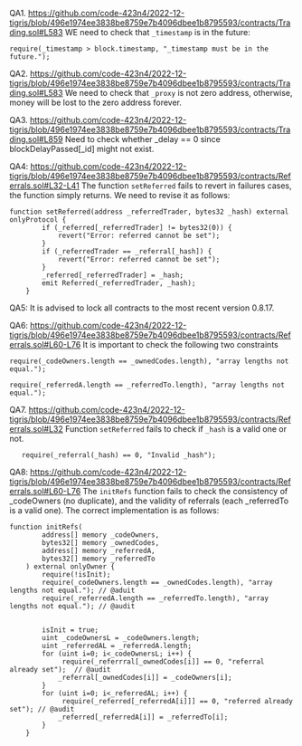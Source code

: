 QA1. https://github.com/code-423n4/2022-12-tigris/blob/496e1974ee3838be8759e7b4096dbee1b8795593/contracts/Trading.sol#L583
WE need to check that ``_timestamp`` is in the future:
``` 
require(_timestamp > block.timestamp, "_timestamp must be in the future.");
```

QA2. https://github.com/code-423n4/2022-12-tigris/blob/496e1974ee3838be8759e7b4096dbee1b8795593/contracts/Trading.sol#L583
We need to check that ``_proxy`` is not zero address, otherwise, money will be lost to the zero address forever. 

QA3. https://github.com/code-423n4/2022-12-tigris/blob/496e1974ee3838be8759e7b4096dbee1b8795593/contracts/Trading.sol#L859
Need to check whether _delay == 0 since blockDelayPassed[_id] might not exist.

QA4: https://github.com/code-423n4/2022-12-tigris/blob/496e1974ee3838be8759e7b4096dbee1b8795593/contracts/Referrals.sol#L32-L41
The function ``setReferred`` fails to revert in failures cases, the function simply returns. We need to revise it as follows:
```
function setReferred(address _referredTrader, bytes32 _hash) external onlyProtocol {
        if (_referred[_referredTrader] != bytes32(0)) {
            revert("Error: referred cannot be set");
        }
        if (_referredTrader == _referral[_hash]) {
            revert("Error: referred cannot be set");
        }
        _referred[_referredTrader] = _hash;
        emit Referred(_referredTrader, _hash);
    }
```
QA5: It is advised to lock all contracts to the most recent version 0.8.17.

QA6: https://github.com/code-423n4/2022-12-tigris/blob/496e1974ee3838be8759e7b4096dbee1b8795593/contracts/Referrals.sol#L60-L76
It is important to check the following two constraints
```
require(_codeOwners.length == _ownedCodes.length), "array lengths not equal.");

require(_referredA.length == _referredTo.length), "array lengths not equal.");

```

QA7. https://github.com/code-423n4/2022-12-tigris/blob/496e1974ee3838be8759e7b4096dbee1b8795593/contracts/Referrals.sol#L32
Function ``setReferred`` fails to check if ``_hash`` is a valid one or not.
```
   require(_referral(_hash) == 0, "Invalid _hash");
```

QA8: https://github.com/code-423n4/2022-12-tigris/blob/496e1974ee3838be8759e7b4096dbee1b8795593/contracts/Referrals.sol#L60-L76
The ``initRefs`` function fails to check the consistency of _codeOwners (no duplicate), and the validity of referrals (each _referredTo is a valid one). The correct implementation is as follows: 

```
function initRefs(
        address[] memory _codeOwners,
        bytes32[] memory _ownedCodes,
        address[] memory _referredA,
        bytes32[] memory _referredTo
    ) external onlyOwner {
        require(!isInit);
        require(_codeOwners.length == _ownedCodes.length), "array lengths not equal."); // @aduit
        require(_referredA.length == _referredTo.length), "array lengths not equal."); // @audit


        isInit = true;
        uint _codeOwnersL = _codeOwners.length;
        uint _referredAL = _referredA.length;
        for (uint i=0; i<_codeOwnersL; i++) {
             require(_referrral[_ownedCodes[i]] == 0, "referral already set");  // @audit
            _referral[_ownedCodes[i]] = _codeOwners[i];
        }
        for (uint i=0; i<_referredAL; i++) {
             require(_referred[_referredA[i]]] == 0, "referred already set"); // @audit
            _referred[_referredA[i]] = _referredTo[i];
        }
    }
```